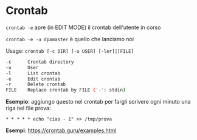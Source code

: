 # Crontab

`crontab -e` apre (in EDIT MODE) il crontab dell'utente in corso

`crontab -e -u dpamaster` è quello che lanciamo noi

Usage: `crontab [-c DIR] [-u USER] [-ler]|[FILE]`

```bash
-c      Crontab directory
-u      User
-l      List crontab
-e      Edit crontab
-r      Delete crontab
FILE    Replace crontab by FILE ('-': stdin)
```

**Esempio**: aggiungo questo nel crontab per fargli scrivere ogni minuto una riga nel file prova:

`* * * * * echo "ciao - 1" >> /tmp/prova`

**Esempi**: https://crontab.guru/examples.html

